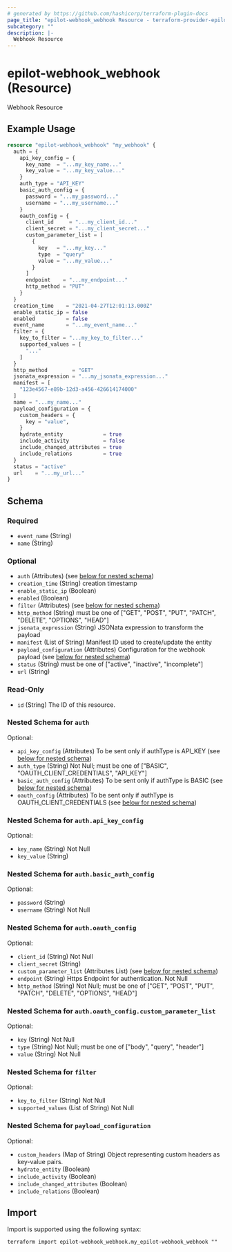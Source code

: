 ```yaml
---
# generated by https://github.com/hashicorp/terraform-plugin-docs
page_title: "epilot-webhook_webhook Resource - terraform-provider-epilot-webhook"
subcategory: ""
description: |-
  Webhook Resource
---
```


# epilot-webhook_webhook (Resource)

Webhook Resource

## Example Usage

```terraform
resource "epilot-webhook_webhook" "my_webhook" {
  auth = {
    api_key_config = {
      key_name  = "...my_key_name..."
      key_value = "...my_key_value..."
    }
    auth_type = "API_KEY"
    basic_auth_config = {
      password = "...my_password..."
      username = "...my_username..."
    }
    oauth_config = {
      client_id     = "...my_client_id..."
      client_secret = "...my_client_secret..."
      custom_parameter_list = [
        {
          key   = "...my_key..."
          type  = "query"
          value = "...my_value..."
        }
      ]
      endpoint    = "...my_endpoint..."
      http_method = "PUT"
    }
  }
  creation_time    = "2021-04-27T12:01:13.000Z"
  enable_static_ip = false
  enabled          = false
  event_name       = "...my_event_name..."
  filter = {
    key_to_filter = "...my_key_to_filter..."
    supported_values = [
      "..."
    ]
  }
  http_method        = "GET"
  jsonata_expression = "...my_jsonata_expression..."
  manifest = [
    "123e4567-e89b-12d3-a456-426614174000"
  ]
  name = "...my_name..."
  payload_configuration = {
    custom_headers = {
      key = "value",
    }
    hydrate_entity             = true
    include_activity           = false
    include_changed_attributes = true
    include_relations          = true
  }
  status = "active"
  url    = "...my_url..."
}
```

<!-- schema generated by tfplugindocs -->
## Schema

### Required

- `event_name` (String)
- `name` (String)

### Optional

- `auth` (Attributes) (see [below for nested schema](#nestedatt--auth))
- `creation_time` (String) creation timestamp
- `enable_static_ip` (Boolean)
- `enabled` (Boolean)
- `filter` (Attributes) (see [below for nested schema](#nestedatt--filter))
- `http_method` (String) must be one of ["GET", "POST", "PUT", "PATCH", "DELETE", "OPTIONS", "HEAD"]
- `jsonata_expression` (String) JSONata expression to transform the payload
- `manifest` (List of String) Manifest ID used to create/update the entity
- `payload_configuration` (Attributes) Configuration for the webhook payload (see [below for nested schema](#nestedatt--payload_configuration))
- `status` (String) must be one of ["active", "inactive", "incomplete"]
- `url` (String)

### Read-Only

- `id` (String) The ID of this resource.

<a id="nestedatt--auth"></a>
### Nested Schema for `auth`

Optional:

- `api_key_config` (Attributes) To be sent only if authType is API_KEY (see [below for nested schema](#nestedatt--auth--api_key_config))
- `auth_type` (String) Not Null; must be one of ["BASIC", "OAUTH_CLIENT_CREDENTIALS", "API_KEY"]
- `basic_auth_config` (Attributes) To be sent only if authType is BASIC (see [below for nested schema](#nestedatt--auth--basic_auth_config))
- `oauth_config` (Attributes) To be sent only if authType is OAUTH_CLIENT_CREDENTIALS (see [below for nested schema](#nestedatt--auth--oauth_config))

<a id="nestedatt--auth--api_key_config"></a>
### Nested Schema for `auth.api_key_config`

Optional:

- `key_name` (String) Not Null
- `key_value` (String)


<a id="nestedatt--auth--basic_auth_config"></a>
### Nested Schema for `auth.basic_auth_config`

Optional:

- `password` (String)
- `username` (String) Not Null


<a id="nestedatt--auth--oauth_config"></a>
### Nested Schema for `auth.oauth_config`

Optional:

- `client_id` (String) Not Null
- `client_secret` (String)
- `custom_parameter_list` (Attributes List) (see [below for nested schema](#nestedatt--auth--oauth_config--custom_parameter_list))
- `endpoint` (String) Https Endpoint for authentication. Not Null
- `http_method` (String) Not Null; must be one of ["GET", "POST", "PUT", "PATCH", "DELETE", "OPTIONS", "HEAD"]

<a id="nestedatt--auth--oauth_config--custom_parameter_list"></a>
### Nested Schema for `auth.oauth_config.custom_parameter_list`

Optional:

- `key` (String) Not Null
- `type` (String) Not Null; must be one of ["body", "query", "header"]
- `value` (String) Not Null




<a id="nestedatt--filter"></a>
### Nested Schema for `filter`

Optional:

- `key_to_filter` (String) Not Null
- `supported_values` (List of String) Not Null


<a id="nestedatt--payload_configuration"></a>
### Nested Schema for `payload_configuration`

Optional:

- `custom_headers` (Map of String) Object representing custom headers as key-value pairs.
- `hydrate_entity` (Boolean)
- `include_activity` (Boolean)
- `include_changed_attributes` (Boolean)
- `include_relations` (Boolean)

## Import

Import is supported using the following syntax:

```shell
terraform import epilot-webhook_webhook.my_epilot-webhook_webhook ""
```
